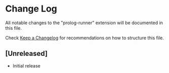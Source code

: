 # Change Log

All notable changes to the "prolog-runner" extension will be documented in this file.

Check [Keep a Changelog](http://keepachangelog.com/) for recommendations on how to structure this file.

## [Unreleased]

- Initial release